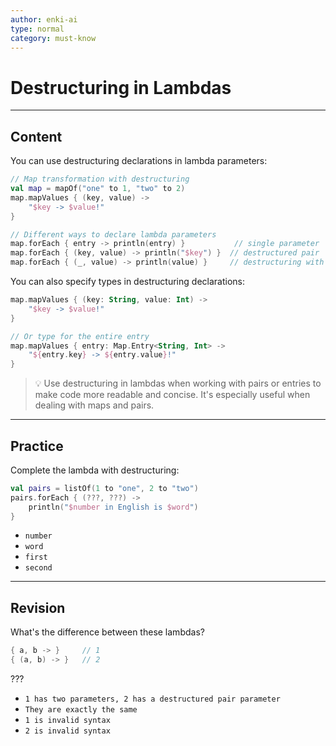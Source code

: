 ```yaml
---
author: enki-ai
type: normal
category: must-know
---
```


# Destructuring in Lambdas

---
## Content

You can use destructuring declarations in lambda parameters:

```kotlin
// Map transformation with destructuring
val map = mapOf("one" to 1, "two" to 2)
map.mapValues { (key, value) ->
    "$key -> $value!"
}

// Different ways to declare lambda parameters
map.forEach { entry -> println(entry) }           // single parameter
map.forEach { (key, value) -> println("$key") }  // destructured pair
map.forEach { (_, value) -> println(value) }     // destructuring with skip
```

You can also specify types in destructuring declarations:

```kotlin
map.mapValues { (key: String, value: Int) ->
    "$key -> $value!"
}

// Or type for the entire entry
map.mapValues { entry: Map.Entry<String, Int> ->
    "${entry.key} -> ${entry.value}!"
}
```

> 💡 Use destructuring in lambdas when working with pairs or entries to make code more readable and concise. It's especially useful when dealing with maps and pairs.

---

## Practice

Complete the lambda with destructuring:

```kotlin
val pairs = listOf(1 to "one", 2 to "two")
pairs.forEach { (???, ???) ->
    println("$number in English is $word")
}
```

- `number`
- `word`
- `first`
- `second`

---

## Revision

What's the difference between these lambdas?

```kotlin
{ a, b -> }     // 1
{ (a, b) -> }   // 2
```

???

- `1 has two parameters, 2 has a destructured pair parameter`
- `They are exactly the same`
- `1 is invalid syntax`
- `2 is invalid syntax`
